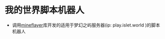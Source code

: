 # 我的世界脚本机器人
* 调用[mineflayer](https://github.com/PrismarineJS/mineflayer)库开发的适用于梦幻之屿服务器(ip: play.islet.world )的脚本机器人
